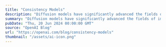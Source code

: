 ```yaml
---
title: "Consistency Models"
description: "Diffusion models have significantly advanced the fields of image, audio, and video generation, but they depend on an iterative sampling process that causes slow generation."
summary: "Diffusion models have significantly advanced the fields of image, audio, and video generation, but they depend on an iterative sampling process that causes slow generation."
pubDate: "Thu, 20 Jun 2024 00:00:00 GMT"
source: "OpenAI Blog"
url: "https://openai.com/blog/consistency-models"
thumbnail: "/assets/ai-icon.png"
---
```


